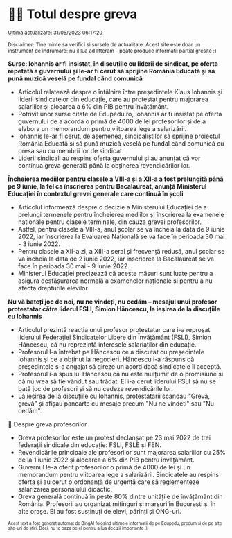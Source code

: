 # 👩‍🏫 Totul despre greva
<sub>Ultima actualizare: 31/05/2023 06:17:20</sub>

<sub>Disclaimer: Tine minte sa verifici si sursele de actualitate. Acest site este doar un instrument de indrumare: nu il lua ad litteram - poate produce informatii partial gresite :)</sub>

**Surse: Iohannis ar fi insistat, în discuțiile cu liderii de sindicat, pe oferta repetată a guvernului și le-ar fi cerut să sprijine România Educată și să pună muzică veselă pe fundal când comunică**
- Articolul relatează despre o întâlnire între președintele Klaus Iohannis și liderii sindicatelor din educație, care au protestat pentru majorarea salariilor și alocarea a 6% din PIB pentru învățământ.
- Potrivit unor surse citate de Edupedu.ro, Iohannis ar fi insistat pe oferta guvernului de a acorda o primă de 4000 de lei profesorilor și de a elabora un memorandum pentru viitoarea lege a salarizării.
- Iohannis le-ar fi cerut, de asemenea, sindicaliștilor să sprijine proiectul România Educată și să pună muzică veselă pe fundal când comunică cu presa sau cu membrii lor de sindicat.
- Liderii sindicali au respins oferta guvernului și au anunțat că vor continua greva generală până la obținerea revendicărilor lor.

**Încheierea mediilor pentru clasele a VIII-a și a XII-a a fost prelungită până pe 9 iunie, la fel ca înscrierea pentru Bacalaureat, anunță Ministerul Educației în contextul grevei generale care continuă în școli**
- Articolul informează despre o decizie a Ministerului Educației de a prelungi termenele pentru încheierea mediilor și înscrierea la examenele naționale pentru clasele terminale, din cauza grevei profesorilor.
- Astfel, pentru clasele a VIII-a, anul școlar se va încheia la data de 9 iunie 2022, iar înscrierea la Evaluarea Națională se va face în perioada 30 mai - 3 iunie 2022.
- Pentru clasele a XII-a zi, a XIII-a seral și frecvență redusă, anul școlar se va încheia la data de 2 iunie 2022, iar înscrierea la Bacalaureat se va face în perioada 30 mai - 9 iunie 2022.
- Ministerul Educației precizează că aceste măsuri sunt luate pentru a asigura desfășurarea normală a examenelor naționale și pentru a nu afecta drepturile elevilor.

**Nu vă bateți joc de noi, nu ne vindeți, nu cedăm – mesajul unui profesor protestatar către liderul FSLI, Simion Hăncescu, la ieșirea de la discuțiile cu Iohannis**
- Articolul prezintă reacția unui profesor protestatar care i-a reproșat liderului Federației Sindicatelor Libere din Învățământ (FSLI), Simion Hăncescu, că nu reprezintă interesele salariaților din educație.
- Profesorul l-a întrebat pe Hăncescu ce a discutat cu președintele Iohannis și ce a obținut la negocieri. Hăncescu i-a răspuns că președintele s-a angajat să gireze un acord dacă sindicatele îl acceptă.
- Profesorul i-a spus lui Hăncescu că nu este mulțumit de o promisiune și că nu vrea să fie vândut sau trădat. El i-a cerut liderului FSLI să nu se bată joc de profesori și să nu cedeze revendicările lor.
- La ieșirea de la discuțiile cu Iohannis, protestatarii scandau "Grevă, grevă" și afișau pancarte cu mesaje precum "Nu ne vindeți" sau "Nu cedăm".

🏫 Despre greva profesorilor
- Greva profesorilor este un protest declanșat pe 23 mai 2022 de trei federații sindicale din educație: FSLI, FSLE și FEN.
- Revendicările principale ale profesorilor sunt majorarea salariilor cu 25% de la 1 iunie 2022 și alocarea a 6% din PIB pentru învățământ.
- Guvernul le-a oferit profesorilor o primă de 4000 de lei și un memorandum pentru viitoarea lege a salarizării. Sindicatele au respins oferta și au cerut o ordonanță de urgență care să reglementeze salarizarea personalului didactic.
- Greva generală continuă în peste 80% dintre unitățile de învățământ din România. Profesorii au organizat mitinguri și marșuri în București și în alte orașe. Ei au fost susținuți de elevi, părinți și ONG-uri.


<sub><sub>Acest text a fost generat automat de BingAI folosind ultimele informatii de pe Edupedu, precum si de pe alte site-uri de stiri. Deci, nu te baza pe el pentru a lua decizii importante :)</sub></sub>
